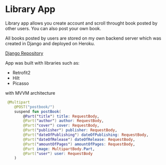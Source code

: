 # Library App 

Library app allows you create account and scroll throught book posted by other users. You can also post your own book.

All books posted by users are stored on my own backend server which was created in Django and deployed on Heroku.

[Django Repository](https://github.com/nowiczenkoandrzej/Bibioteka)

App was built with libraries such as:
* Retrofit2
* Hilt
* Picasso

with MVVM architecture




```kotlin
 @Multipart
    @POST("postbook/")
    suspend fun postBook(
        @Part("title") title: RequestBody,
        @Part("author") author: RequestBody,
        @Part("cover") cover: RequestBody,
        @Part("publisher") publisher: RequestBody,
        @Part("dateOfPublishing") dateOfPublishing: RequestBody,
        @Part("dateOfRelease") dateOfRelease: RequestBody,
        @Part("amountOfPages") amountOfPages: RequestBody,
        @Part image: MultipartBody.Part,
        @Part("user") user: RequestBody
    )
```
